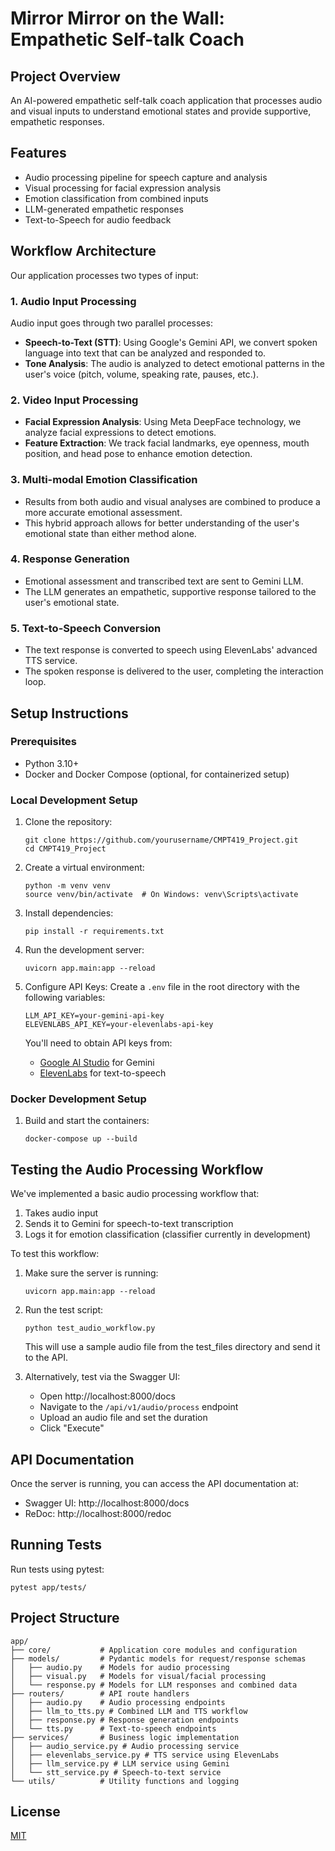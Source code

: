 # Mirror Mirror on the Wall: Empathetic Self-talk Coach

## Project Overview
An AI-powered empathetic self-talk coach application that processes audio and visual inputs to understand emotional states and provide supportive, empathetic responses.

## Features
- Audio processing pipeline for speech capture and analysis
- Visual processing for facial expression analysis
- Emotion classification from combined inputs
- LLM-generated empathetic responses
- Text-to-Speech for audio feedback

## Workflow Architecture
Our application processes two types of input:

### 1. Audio Input Processing
Audio input goes through two parallel processes:
- **Speech-to-Text (STT)**: Using Google's Gemini API, we convert spoken language into text that can be analyzed and responded to.
- **Tone Analysis**: The audio is analyzed to detect emotional patterns in the user's voice (pitch, volume, speaking rate, pauses, etc.).

### 2. Video Input Processing
- **Facial Expression Analysis**: Using Meta DeepFace technology, we analyze facial expressions to detect emotions.
- **Feature Extraction**: We track facial landmarks, eye openness, mouth position, and head pose to enhance emotion detection.

### 3. Multi-modal Emotion Classification
- Results from both audio and visual analyses are combined to produce a more accurate emotional assessment.
- This hybrid approach allows for better understanding of the user's emotional state than either method alone.

### 4. Response Generation
- Emotional assessment and transcribed text are sent to Gemini LLM.
- The LLM generates an empathetic, supportive response tailored to the user's emotional state.

### 5. Text-to-Speech Conversion
- The text response is converted to speech using ElevenLabs' advanced TTS service.
- The spoken response is delivered to the user, completing the interaction loop.

## Setup Instructions

### Prerequisites
- Python 3.10+
- Docker and Docker Compose (optional, for containerized setup)

### Local Development Setup
1. Clone the repository:
   ```
   git clone https://github.com/yourusername/CMPT419_Project.git
   cd CMPT419_Project
   ```

2. Create a virtual environment:
   ```
   python -m venv venv
   source venv/bin/activate  # On Windows: venv\Scripts\activate
   ```

3. Install dependencies:
   ```
   pip install -r requirements.txt
   ```

4. Run the development server:
   ```
   uvicorn app.main:app --reload
   ```

5. Configure API Keys:
   Create a `.env` file in the root directory with the following variables:
   ```
   LLM_API_KEY=your-gemini-api-key
   ELEVENLABS_API_KEY=your-elevenlabs-api-key
   ```

   You'll need to obtain API keys from:
   - [Google AI Studio](https://ai.google.dev/) for Gemini
   - [ElevenLabs](https://elevenlabs.io/) for text-to-speech

### Docker Development Setup
1. Build and start the containers:
   ```
   docker-compose up --build
   ```

## Testing the Audio Processing Workflow

We've implemented a basic audio processing workflow that:
1. Takes audio input
2. Sends it to Gemini for speech-to-text transcription
3. Logs it for emotion classification (classifier currently in development)

To test this workflow:

1. Make sure the server is running:
   ```
   uvicorn app.main:app --reload
   ```

2. Run the test script:
   ```
   python test_audio_workflow.py
   ```
   This will use a sample audio file from the test_files directory and send it to the API.

3. Alternatively, test via the Swagger UI:
   - Open http://localhost:8000/docs
   - Navigate to the `/api/v1/audio/process` endpoint
   - Upload an audio file and set the duration
   - Click "Execute"

## API Documentation
Once the server is running, you can access the API documentation at:
- Swagger UI: http://localhost:8000/docs
- ReDoc: http://localhost:8000/redoc

## Running Tests
Run tests using pytest:
```
pytest app/tests/
```

## Project Structure
```
app/
├── core/           # Application core modules and configuration
├── models/         # Pydantic models for request/response schemas
│   ├── audio.py    # Models for audio processing
│   ├── visual.py   # Models for visual/facial processing
│   └── response.py # Models for LLM responses and combined data
├── routers/        # API route handlers
│   ├── audio.py    # Audio processing endpoints
│   ├── llm_to_tts.py # Combined LLM and TTS workflow
│   ├── response.py # Response generation endpoints
│   └── tts.py      # Text-to-speech endpoints
├── services/       # Business logic implementation
│   ├── audio_service.py # Audio processing service
│   ├── elevenlabs_service.py # TTS service using ElevenLabs
│   ├── llm_service.py # LLM service using Gemini
│   └── stt_service.py # Speech-to-text service
└── utils/          # Utility functions and logging
```

## License
[MIT](LICENSE)
